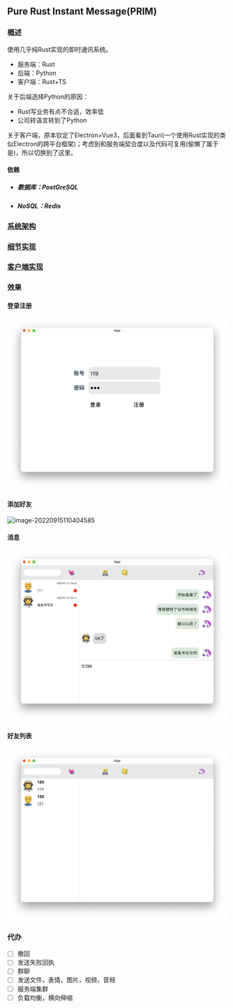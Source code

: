 ## Pure Rust Instant Message(PRIM)

### 概述

使用几乎纯Rust实现的即时通讯系统。

- 服务端：Rust
- 后端：Python
- 客户端：Rust+TS

关于后端选择Python的原因：

- Rust写业务有点不合适，效率低
- 公司转语言转到了Python

关于客户端，原本钦定了Electron+Vue3，后面看到Tauri(一个使用Rust实现的类似Electron的跨平台框架)；考虑到和服务端契合度以及代码可复用(偷懒了属于是)，所以切换到了这里。

#### 依赖

- ##### 数据库：PostGreSQL

- ##### NoSQL：Redis

### [系统架构](./doc/1.md)

### [细节实现](./doc/2.md)

### [客户端实现](./doc/3.md)

### 效果

#### 登录注册

![image-20220914223746460](./doc/sign.png)

#### 添加好友

![image-20220915110404585](/Users/slma/RustProjects/instant_message/doc/add_friend.png)

#### 消息

![image-20220915110626716](./doc/chat.png)

#### 好友列表

![image-20220915110044657](./doc/friend_list.png)

### 代办

 - [ ] 撤回
 - [ ] 发送失败回执
 - [ ] 群聊
 - [ ] 发送文件，表情，图片，视频，音频
 - [ ] 服务端集群
 - [ ] 负载均衡，横向伸缩
